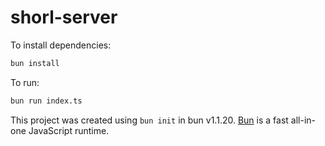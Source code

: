 # shorl-server

To install dependencies:

```bash {"id":"01J6K2TMDMJ3N09D70M5DA2B5V"}
bun install
```

To run:

```bash {"id":"01J6K2TMDPHDREP43FHZ9DA0M3"}
bun run index.ts
```

This project was created using `bun init` in bun v1.1.20. [Bun](https://bun.sh) is a fast all-in-one JavaScript runtime.
